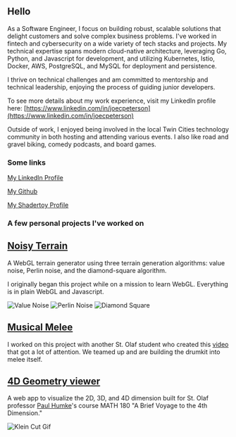 ## Hello

As a Software Engineer, I focus on building robust, scalable solutions that delight customers and solve complex business problems. I've worked in fintech and cybersecurity on a wide variety of tech stacks and projects. My technical expertise spans modern cloud-native architecture, leveraging Go, Python, and Javascript for development, and utilizing Kubernetes, Istio, Docker, AWS, PostgreSQL, and MySQL for deployment and persistence.

I thrive on technical challenges and am committed to mentorship and technical leadership, enjoying the process of guiding junior developers.

To see more details about my work experience, visit my LinkedIn profile here: [https://www.linkedin.com/in/joecpeterson](https://www.linkedin.com/in/joecpeterson)

Outside of work, I enjoyed being involved in the local Twin Cities technology community in both hosting and attending various events. I also like road and gravel biking, comedy podcasts, and board games.

### Some links

[My LinkedIn Profile](https://www.linkedin.com/in/joecpeterson)

[My Github](https://github.com/petersbob)

[My Shadertoy Profile](https://www.shadertoy.com/user/jope246)

### A few personal projects I've worked on
## [Noisy Terrain](https://github.com/petersbob/noisy-terrain)

A WebGL terrain generator using three terrain generation algorithms: value noise, Perlin noise, and the diamond-square algorithm.

I originally began this project while on a mission to learn WebGL. Everything is in plain WebGL and Javascript.

![Value Noise](http://petersbob.github.io/images/value-noise2.png)
![Perlin Noise](http://petersbob.github.io/images/perlin-noise2.png)
![Diamond Square](http://petersbob.github.io/images/diamond-square2.png)

## [Musical Melee](https://github.com/petersbob/MusicalMelee)

I worked on this project with another St. Olaf student who created this [video](https://www.youtube.com/watch?v=D1wLshtOWsg) that got a lot of attention. We teamed up and are building the drumkit into melee itself.

## [4D Geometry viewer](https://github.com/StoDevX/humke-4d-geometry)

A web app to visualize the 2D, 3D, and 4D dimension built for St. Olaf professor [Paul Humke](https://www.stolaf.edu/people/humke/)'s course MATH 180 "A Brief Voyage to the 4th Dimension."

![Klein Cut Gif](http://petersbob.github.io/images/april_klein_2.gif)
